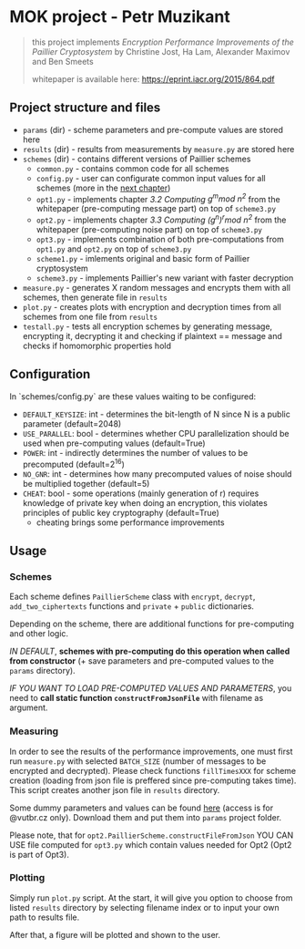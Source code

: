 # MOK project - Petr Muzikant

> this project implements *Encryption Performance Improvements of the Paillier Cryptosystem* by Christine Jost, Ha Lam, Alexander Maximov and Ben Smeets
>
> whitepaper is available here: <https://eprint.iacr.org/2015/864.pdf>

## Project structure and files

- `params` (dir) - scheme parameters and pre-compute values are stored here
- `results` (dir) - results from measurements by `measure.py` are stored here
- `schemes` (dir) - contains different versions of Paillier schemes
    - `common.py` - contains common code for all schemes
    - `config.py` - user can configurate common input values for all schemes (more in the [next chapter](#config))
    - `opt1.py` - implements chapter *3.2 Computing $g^m mod\ n^2$* from the whitepaper (pre-computing message part) on top of `scheme3.py`
    - `opt2.py` - implements chapter *3.3 Computing $(g^n)^r mod\ n^2$* from the whitepaper (pre-computing noise part) on top of `scheme3.py`
    - `opt3.py` - implements combination of both pre-computations from `opt1.py` and `opt2.py` on top of `scheme3.py`
    - `scheme1.py` - imlements original and basic form of Paillier cryptosystem
    - `scheme3.py` - implements Paillier's new variant with faster decryption
- `measure.py` - generates X random messages and encrypts them with all schemes, then generate file in `results`
- `plot.py` - creates plots with encryption and decryption times from all schemes from one file from `results`
- `testall.py` - tests all encryption schemes by generating message, encrypting it, decrypting it and checking if plaintext == message and checks if homomorphic properties hold

## Configuration

<div id="config"></div>
In `schemes/config.py` are these values waiting to be configured:

- `DEFAULT_KEYSIZE`: int - determines the bit-length of N since N is a public parameter (default=$2048$)
- `USE_PARALLEL`: bool - determines whether CPU parallelization should be used when pre-computing values (default=True)
- `POWER`: int - indirectly determines the number of values to be precomputed (default=$2^{16}$)
- `NO_GNR`: int - determines how many precomputed values of noise should be multiplied together (default=$5$)
- `CHEAT`: bool - some operations (mainly generation of r) requires knowledge of private key when doing an encryption, this violates principles of public key cryptography (default=True)
    - cheating brings some performance improvements

## Usage

### Schemes

Each scheme defines `PaillierScheme` class with `encrypt`, `decrypt`, `add_two_ciphertexts` functions and `private` + `public` dictionaries.

Depending on the scheme, there are additional functions for pre-computing and other logic.

*IN DEFAULT*, **schemes with pre-computing do this operation when called from constructor** (+ save parameters and pre-computed values to the `params` directory).

*IF YOU WANT TO LOAD PRE-COMPUTED VALUES AND PARAMETERS*, you need to **call static function `constructFromJsonFile`** with filename as argument.

### Measuring

In order to see the results of the performance improvements, one must first run `measure.py` with selected `BATCH_SIZE` (number of messages to be encrypted and decrypted). Please check functions `fillTimesXXX` for scheme creation (loading from json file is preffered since pre-computing takes time). This script creates another json file in `results` directory.

Some dummy parameters and values can be found [here](https://vutbr-my.sharepoint.com/:f:/g/personal/xmuzik08_vutbr_cz/EukPH0b5MPBNt6PfriKcKh8Bot8DD1u2x3h2W_bABpMHaQ?e=tZ6q07) (access is for @vutbr.cz only). Download them and put them into `params` project folder.

Please note, that for `opt2.PaillierScheme.constructFileFromJson` YOU CAN USE file computed for `opt3.py` which contain values needed for Opt2 (Opt2 is part of Opt3).

### Plotting

Simply run `plot.py` script. At the start, it will give you option to choose from listed `results` directory by selecting filename index or to input your own path to results file.

After that, a figure will be plotted and shown to the user.
